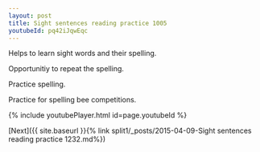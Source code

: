 ```yaml
---
layout: post
title: Sight sentences reading practice 1005
youtubeId: pq42iJqwEqc
---
```

 
 
Helps to learn sight words and their spelling.

Opportunitiy to repeat the spelling. 

Practice spelling. 
 
Practice for spelling bee competitions. 
 
{% include youtubePlayer.html id=page.youtubeId %}
 
 

[Next]({{ site.baseurl }}{% link  split1/_posts/2015-04-09-Sight sentences reading practice 1232.md%})
 
